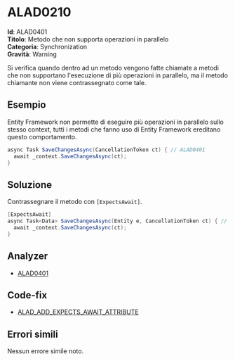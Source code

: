 <!--
SPDX-FileCopyrightText: 2023 ALAD SRL <info@alad.cloud>

SPDX-License-Identifier: MIT
-->

# ALAD0210

**Id**: ALAD0401\
**Titolo**: Metodo che non supporta operazioni in parallelo\
**Categoria**: Synchronization\
**Gravità**: Warning

Si verifica quando dentro ad un metodo vengono fatte chiamate a metodi che non
supportano l'esecuzione di più operazioni in parallelo, ma il metodo chiamante
non viene contrassegnato come tale.


## Esempio

Entity Framework non permette di eseguire più operazioni in parallelo sullo
stesso context, tutti i metodi che fanno uso di Entity Framework ereditano
questo comportamento.

```csharp
async Task SaveChangesAsync(CancellationToken ct) { // ALAD0401
  await _context.SaveChangesAsync(ct);
}
```


## Soluzione

Contrassegnare il metodo con `[ExpectsAwait]`.

```csharp
[ExpectsAwait]
async Task<Data> SaveChangesAsync(Entity e, CancellationToken ct) { // OK
  await _context.SaveChangesAsync(ct);
}
```


## Analyzer

* [ALAD0401](../../src/Alad.CodeAnalyzer/Synchronization/ExpectsAwaitAnalyzer.cs)


## Code-fix

* [ALAD_ADD_EXPECTS_AWAIT_ATTRIBUTE](../../src/Alad.CodeAnalyzer.CodeFixes/AddExpectsAwaitAttributeFixProvider.cs)


## Errori simili

Nessun errore simile noto.
